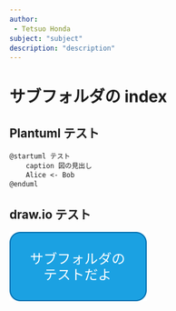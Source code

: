 ```yaml
---
author:
 - Tetsuo Honda
subject: "subject"
description: "description"
---
```


# サブフォルダの index

## Plantuml テスト

```plantuml
@startuml テスト
    caption 図の見出し
    Alice <- Bob
@enduml
```

## draw.io テスト

![draw.io のテスト](images/テスト.drawio.svg)
